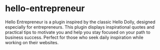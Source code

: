 # hello-entrepreneur
Hello Entrepreneur is a plugin inspired by the classic Hello Dolly, designed especially for entrepreneurs. This plugin displays inspirational quotes and practical tips to motivate you and help you stay focused on your path to business success. Perfect for those who seek daily inspiration while working on their websites.
